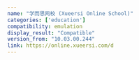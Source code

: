 ```yaml
---
name: "学而思网校 (Xueersi Online School)"
categories: ['education']
compatibility: emulation
display_result: "Compatible"
version_from: "10.03.00.244"
link: https://online.xueersi.com/d
---
```

